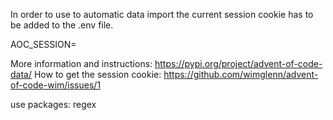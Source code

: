 In order to use to automatic data import the current session cookie has to be added to the .env file.

AOC_SESSION=<you cookie>

More information and instructions:
https://pypi.org/project/advent-of-code-data/
How to get the session cookie: https://github.com/wimglenn/advent-of-code-wim/issues/1


use packages:
regex
